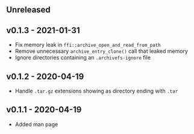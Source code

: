 ## Unreleased

## v0.1.3 - 2021-01-31

* Fix memory leak in `ffi::archive_open_and_read_from_path`
* Remove unnecessary `archive_entry_clone()` call that leaked memory
* Ignore directories containing an `.archivefs-ignore` file

## v0.1.2 - 2020-04-19

* Handle `.tar.gz` extensions showing as directory ending with `.tar`

## v0.1.1 - 2020-04-19

* Added man page
